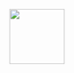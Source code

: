 <div id="header" align="center">
  <img src="https://tenor.com/view/coding-gif-4706460855862906629" width="100"/>
</div>

